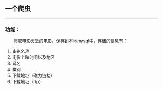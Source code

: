 ## 一个爬虫

----

### 功能：

&emsp;&emsp;爬取电影天堂的电影，保存到本地mysql中，存储的信息有：  

1. 电影名称
2. 电影上映时间以及地区
3. 译名
4. 类别
5. 下载地址（磁力链接）
6. 下载地址（ftp）
